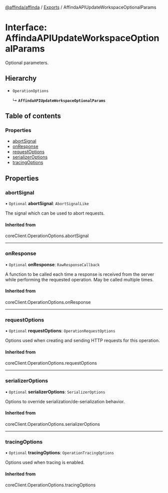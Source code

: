 [@affinda/affinda](../README.md) / [Exports](../modules.md) / AffindaAPIUpdateWorkspaceOptionalParams

# Interface: AffindaAPIUpdateWorkspaceOptionalParams

Optional parameters.

## Hierarchy

- `OperationOptions`

  ↳ **`AffindaAPIUpdateWorkspaceOptionalParams`**

## Table of contents

### Properties

- [abortSignal](AffindaAPIUpdateWorkspaceOptionalParams.md#abortsignal)
- [onResponse](AffindaAPIUpdateWorkspaceOptionalParams.md#onresponse)
- [requestOptions](AffindaAPIUpdateWorkspaceOptionalParams.md#requestoptions)
- [serializerOptions](AffindaAPIUpdateWorkspaceOptionalParams.md#serializeroptions)
- [tracingOptions](AffindaAPIUpdateWorkspaceOptionalParams.md#tracingoptions)

## Properties

### abortSignal

• `Optional` **abortSignal**: `AbortSignalLike`

The signal which can be used to abort requests.

#### Inherited from

coreClient.OperationOptions.abortSignal

___

### onResponse

• `Optional` **onResponse**: `RawResponseCallback`

A function to be called each time a response is received from the server
while performing the requested operation.
May be called multiple times.

#### Inherited from

coreClient.OperationOptions.onResponse

___

### requestOptions

• `Optional` **requestOptions**: `OperationRequestOptions`

Options used when creating and sending HTTP requests for this operation.

#### Inherited from

coreClient.OperationOptions.requestOptions

___

### serializerOptions

• `Optional` **serializerOptions**: `SerializerOptions`

Options to override serialization/de-serialization behavior.

#### Inherited from

coreClient.OperationOptions.serializerOptions

___

### tracingOptions

• `Optional` **tracingOptions**: `OperationTracingOptions`

Options used when tracing is enabled.

#### Inherited from

coreClient.OperationOptions.tracingOptions
